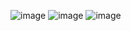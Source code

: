 ![image](https://user-images.githubusercontent.com/57319180/204956115-c25883d9-9d6e-4e83-b121-0843d2d3e580.png)
![image](https://user-images.githubusercontent.com/57319180/204956169-8c20432a-3bf4-40e8-9821-fe52f73f5b7e.png)
![image](https://user-images.githubusercontent.com/57319180/204956184-94459a75-24a2-4d0b-b480-7a0e6f61d518.png)
